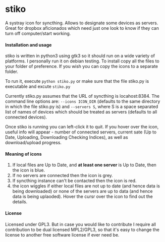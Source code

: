 # stiko
A systray icon for syncthing. Allows to designate some devices as servers. Great for dropbox aficionados which need just one look to know if they can turn off computer/start working.

#### Installation and usage
stiko is written in python3 using  gtk3 so it should run on a wide variety of platforms. I personally run it on debian testing. To install copy all the files to your folder of preference. If you wish you can copy the icons to a separate folder.

To run it, execute `python stiko.py` or make sure that the file stiko.py is executable and excute `stiko.py`

Currently stiko.py assumes that the URL of syncthing is locahost:8384. The command line options are: `--icons ICON_DIR` (defaults to the same directory in which the file stiko.py is) and `--servers S`, where S is a space separated list of names of devices which should be treated as servers (defaults to all connected devices).

Once stiko is running you can left-click it to quit. If you hover over the icon, useful info will appear - number of connected servers, current sate (Up to Date, Uploading, Downloading Checking Indices), as well as download/upload progress.

#### Meaning of icons
1. If local files are Up to Date, and **at least one server** is Up to Date, then the icon is blue.
2. If no servers are connected then the icon is grey.
3. If syncthing instance can't be contacted then the icon is red.
4. the icon wiggles if either local files are not up to date (and hence data is being downloaded) or none of the servers are up to data (and hence data is being uplaoded). Hover the cursr over the icon to find out the details.

#### License
Licensed under GPL3. But in case you would like to contribute I require all contribution to be dual licensed MPL2/GPL3, so that it's easy to change the license to another free software license if ever need be.
